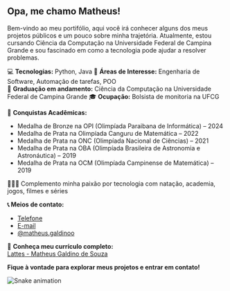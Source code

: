 ## Opa, me chamo Matheus!

Bem-vindo ao meu portifólio, aqui você irá conhecer alguns dos meus projetos públicos e um pouco sobre minha trajetória. Atualmente, estou cursando Ciência da Computação na Universidade Federal de Campina Grande e sou fascinado em como a tecnologia pode ajudar a resolver problemas.

💻 **Tecnologias:** Python, Java
📜 **Áreas de Interesse:** Engenharia de Software, Automação de tarefas, POO  
🧠 **Graduação em andamento:** Ciência da Computação na Universidade Federal de Campina Grande
🎓 **Ocupação:** Bolsista de monitoria na UFCG

🏅 **Conquistas Acadêmicas:**  
- Medalha de Bronze na OPI (Olimpíada Paraibana de Informática) – 2024  
- Medalha de Prata na Olimpíada Canguru de Matemática – 2022  
- Medalha de Prata na ONC (Olimpíada Nacional de Ciências) – 2021  
- Medalha de Prata na OBA (Olimpíada Brasileira de Astronomia e Astronáutica) – 2019  
- Medalha de Prata na OCM (Olimpíada Campinense de Matemática) – 2019  

🏊🏼‍♂️ Complemento minha paixão por tecnologia com natação, academia, jogos, filmes e séries

**📞 Meios de contato:**
- [Telefone](tel:+55839991623789)
- [E-mail](mailto:matheus.galdino.souza@ccc.ufcg.edu.br)
- [@matheus.galdinoo](https://www.instagram.com/matheus.galdinoo)

🚀 **Conheça meu currículo completo:**  
[Lattes - Matheus Galdino de Souza](http://lattes.cnpq.br/7111903964018538)

**Fique à vontade para explorar meus projetos e entrar em contato!**

![Snake animation](https://github.com/LuigiGF/LuigiGF/blob/output/github-contribution-grid-snake.svg)
